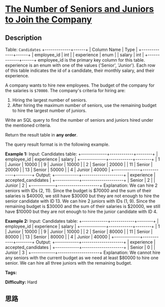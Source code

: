 # [The Number of Seniors and Juniors to Join the Company][title]

## Description

Table: `Candidates`
            +-------------+------+    | Column Name | Type |    +-------------+------+    | employee_id | int  |    | experience  | enum |    | salary      | int  |    +-------------+------+    employee_id is the primary key column for this table.    experience is an enum with one of the values ('Senior', 'Junior').    Each row of this table indicates the id of a candidate, their monthly salary, and their experience.    



A company wants to hire new employees. The budget of the company for the
salaries is `$70000`. The company's criteria for hiring are:

  1. Hiring the largest number of seniors.
  2. After hiring the maximum number of seniors, use the remaining budget to hire the largest number of juniors.

Write an SQL query to find the number of seniors and juniors hired under the
mentioned criteria.

Return the result table in **any order**.

The query result format is in the following example.



**Example 1:**
            Input:     Candidates table:    +-------------+------------+--------+    | employee_id | experience | salary |    +-------------+------------+--------+    | 1           | Junior     | 10000  |    | 9           | Junior     | 10000  |    | 2           | Senior     | 20000  |    | 11          | Senior     | 20000  |    | 13          | Senior     | 50000  |    | 4           | Junior     | 40000  |    +-------------+------------+--------+    Output:     +------------+---------------------+    | experience | accepted_candidates |    +------------+---------------------+    | Senior     | 2                   |    | Junior     | 2                   |    +------------+---------------------+    Explanation:     We can hire 2 seniors with IDs (2, 11). Since the budget is $70000 and the sum of their salaries is $40000, we still have $30000 but they are not enough to hire the senior candidate with ID 13.    We can hire 2 juniors with IDs (1, 9). Since the remaining budget is $30000 and the sum of their salaries is $20000, we still have $10000 but they are not enough to hire the junior candidate with ID 4.    

**Example 2:**
            Input:     Candidates table:    +-------------+------------+--------+    | employee_id | experience | salary |    +-------------+------------+--------+    | 1           | Junior     | 10000  |    | 9           | Junior     | 10000  |    | 2           | Senior     | 80000  |    | 11          | Senior     | 80000  |    | 13          | Senior     | 80000  |    | 4           | Junior     | 40000  |    +-------------+------------+--------+    Output:     +------------+---------------------+    | experience | accepted_candidates |    +------------+---------------------+    | Senior     | 0                   |    | Junior     | 3                   |    +------------+---------------------+    Explanation:     We cannot hire any seniors with the current budget as we need at least $80000 to hire one senior.    We can hire all three juniors with the remaining budget.    


**Tags:** 

**Difficulty:** Hard

## 思路

[title]: https://leetcode-cn.com/problems/the-number-of-seniors-and-juniors-to-join-the-company

